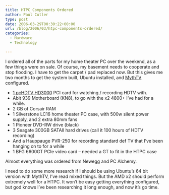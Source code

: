```yaml
---
title: HTPC Components Ordered
author: Paul Cutler
type: post
date: 2006-03-29T00:30:22+00:00
url: /blog/2006/03/htpc-components-ordered/
categories:
  - Hardware
  - Technology

---
```

I ordered all of the parts for my home theater PC over the weekend, as a few things were on sale. Of course, my basement needs to cooperate and stop flooding. I have to get the carpet / pad replaced now. But this gives me two months to get the system built, Ubuntu installed, and [MythTV][1] configured.

  * [1 pcHDTV HD3000][2] PCI card for watching / recording HDTV with.
  * Abit 939 Motherboard (KN8), to go with the x2 4800+ I&#8217;ve had for a while. 
  * 2 GB of Corsair RAM
  * 1 Silverstone LC16 home theater PC case, with 500w silent power supply, and 2 extra 80mm fans
  * 1 Pioneer DVD-RW drive (black)
  * 3 Seagate 300GB SATAII hard drives (call it 100 hours of HDTV recording)
  * And a Hauppauge PVR-250 for recording standard def TV that I&#8217;ve been hanging on to for a while
  * 1 BFG 6600GT PCIe video card &#8211; needed a GT to fit in the HTPC case

Almost everything was ordered from Newegg and PC Alchemy.

I need to do some more research if I should be using Ubuntu&#8217;s 64 bit version with MythTV, I&#8217;ve read mixed things. But the AMD x2 should perform extremely well for a HTPC. It won&#8217;t be easy getting everything configured, but god knows I&#8217;ve been researching it long enough, and now it&#8217;s go time.

 [1]: http://www.mythtv.org
 [2]: http://www.pchdtv.com/hd_3000.html